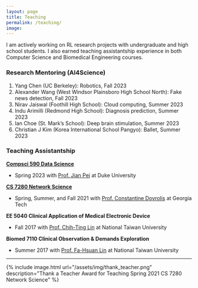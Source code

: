 ```yaml
---
layout: page
title: Teaching
permalink: /teaching/
image:
---
```


I am actively working on RL research projects with undergraduate and high school students.
I also earned teaching assistantship experience in both Computer Science and Biomedical Engineering courses.

### Research Mentoring (AI4Science)
1. Yang Chen (UC Berkeley): Robotics, Fall 2023
2. Alexander Wang (West Windsor Plainsboro High School North): Fake news detection, Fall 2023
3. Nirav Jaiswal (Foothill High School): Cloud computing, Summer 2023
4. Indu Arimilli (Redmond High School): Diagnosis prediction, Summer 2023
5. Ian Choe (St. Mark’s School): Deep brain stimulation, Summer 2023
6. Christian J Kim (Korea International School Pangyo): Ballet, Summer 2023

### Teaching Assistantship

**[Compsci 590 Data Science](https://sites.google.com/view/intro2ds/home)**

* Spring 2023 with [Prof. Jian Pei](https://scholar.google.com/citations?user=zIMEVKsAAAAJ&hl=en) at Duke University 

**[CS 7280 Network Science](https://faculty.cc.gatech.edu/~dovrolis/Courses/NetSci/)**

* Spring, Summer, and Fall 2021 with [Prof. Constantine Dovrolis](https://scholar.google.com/citations?user=sfuwsSwAAAAJ&hl=en) at Georgia Tech

**EE 5040 Clinical Application of Medical Electronic Device**

* Fall 2017 with [Prof. Chih-Ting Lin](https://scholar.google.com/citations?user=aXh0ViUAAAAJ&hl=en) at National Taiwan University

**Biomed 7110 Clinical Observation & Demands Exploration**

* Summer 2017 with [Prof. Fa-Hsuan Lin](https://scholar.google.com/citations?user=d7qkLhoAAAAJ&hl=en) at National Taiwan University



***

{% include image.html url="/assets/img/thank_teacher.png" description="Thank a Teacher Award for Teaching Spring 2021 CS 7280 Network Science" %}
